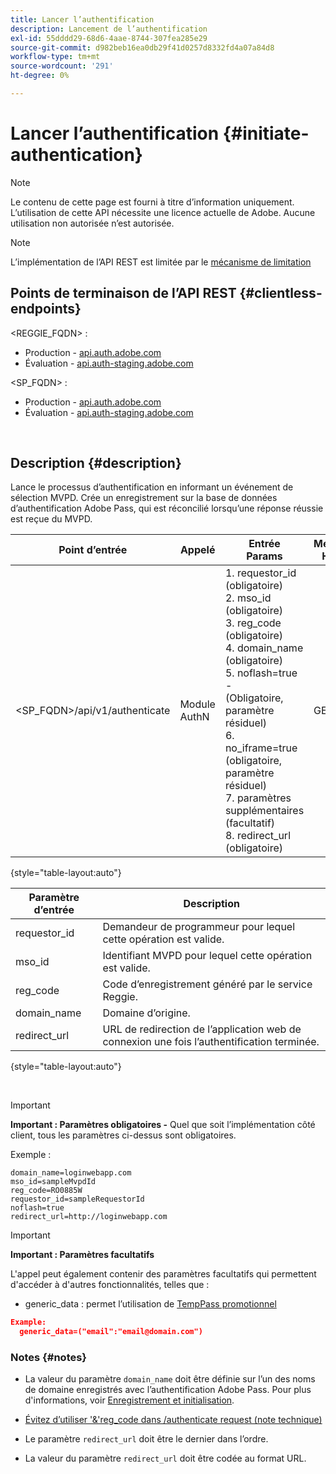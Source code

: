 ```yaml
---
title: Lancer l’authentification
description: Lancement de l’authentification
exl-id: 55dddd29-68d6-4aae-8744-307fea285e29
source-git-commit: d982beb16ea0db29f41d0257d8332fd4a07a84d8
workflow-type: tm+mt
source-wordcount: '291'
ht-degree: 0%

---
```


# Lancer l’authentification {#initiate-authentication}

>[!NOTE]
>
>Le contenu de cette page est fourni à titre d’information uniquement. L’utilisation de cette API nécessite une licence actuelle de Adobe. Aucune utilisation non autorisée n’est autorisée.

>[!NOTE]
>
> L’implémentation de l’API REST est limitée par le [mécanisme de limitation](/help/authentication/integration-guide-programmers/throttling-mechanism.md)

## Points de terminaison de l’API REST {#clientless-endpoints}

&lt;REGGIE_FQDN> :

* Production - [api.auth.adobe.com](http://api.auth.adobe.com/)
* Évaluation - [api.auth-staging.adobe.com](http://api.auth-staging.adobe.com/)

&lt;SP_FQDN> :

* Production - [api.auth.adobe.com](http://api.auth.adobe.com/)
* Évaluation - [api.auth-staging.adobe.com](http://api.auth-staging.adobe.com/)

</br>


## Description {#description}

Lance le processus d’authentification en informant un événement de sélection MVPD. Crée un enregistrement sur la base de données d’authentification Adobe Pass, qui est réconcilié lorsqu’une réponse réussie est reçue du MVPD.



| Point d’entrée | Appelé </br> | Entrée   </br> Params | Méthode HTTP </br> | Réponse | Réponse HTTP </br> |
| --- | --- | --- | --- | --- | --- |
| &lt;SP_FQDN>/api/v1/authenticate | Module AuthN | 1. requestor_id (obligatoire)</br>2.  mso_id (obligatoire)</br>3.  reg_code (obligatoire)</br>4.  domain_name (obligatoire)</br>5.  noflash=true - </br>    (Obligatoire, paramètre résiduel)</br>6.  no_iframe=true (obligatoire, paramètre résiduel)</br>7.  paramètres supplémentaires (facultatif)</br>8.  redirect_url (obligatoire) | GET | L’application web de connexion est redirigée vers la page de connexion MVPD. | 302 pour les mises en oeuvre de redirection complètes |

{style="table-layout:auto"}


| Paramètre d’entrée | Description |
| --- | --- |
| requestor_id | Demandeur de programmeur pour lequel cette opération est valide. |
| mso_id | Identifiant MVPD pour lequel cette opération est valide. |
| reg_code | Code d’enregistrement généré par le service Reggie. |
| domain_name | Domaine d’origine. |
| redirect_url | URL de redirection de l’application web de connexion une fois l’authentification terminée. |

{style="table-layout:auto"}

</br>

>[!IMPORTANT]
> 
>**Important : Paramètres obligatoires -** Quel que soit l’implémentation côté client, tous les paramètres ci-dessus sont obligatoires.
>
>
>Exemple :
>
>```
>domain_name=loginwebapp.com
>mso_id=sampleMvpdId
>reg_code=RO0885W
>requestor_id=sampleRequestorId
>noflash=true
>redirect_url=http://loginwebapp.com
>```

>[!IMPORTANT]
> 
>**Important : Paramètres facultatifs**
>
>L&#39;appel peut également contenir des paramètres facultatifs qui permettent d&#39;accéder à d&#39;autres fonctionnalités, telles que :
>
> * generic\_data : permet l’utilisation de [TempPass promotionnel](/help/authentication/integration-guide-programmers/features-premium/temporary-access/promotional-temp-pass.md)
>
>```JSON
>Example:
>   generic_data=("email":"email@domain.com")
>```


### **Notes** {#notes}

* La valeur du paramètre `domain_name` doit être définie sur l’un des noms de domaine enregistrés avec l’authentification Adobe Pass. Pour plus d&#39;informations, voir [Enregistrement et initialisation](/help/authentication/kickstart/programmer-overview.md).

* [Évitez d’utiliser &#39;&amp;&#39;reg\_code dans /authenticate request (note technique)](/help/authentication/notes-technical/clientless-avoid-using-reg-code-in-authenticate-request.md)

* Le paramètre `redirect_url` doit être le dernier dans l’ordre.

* La valeur du paramètre `redirect_url` doit être codée au format URL.
